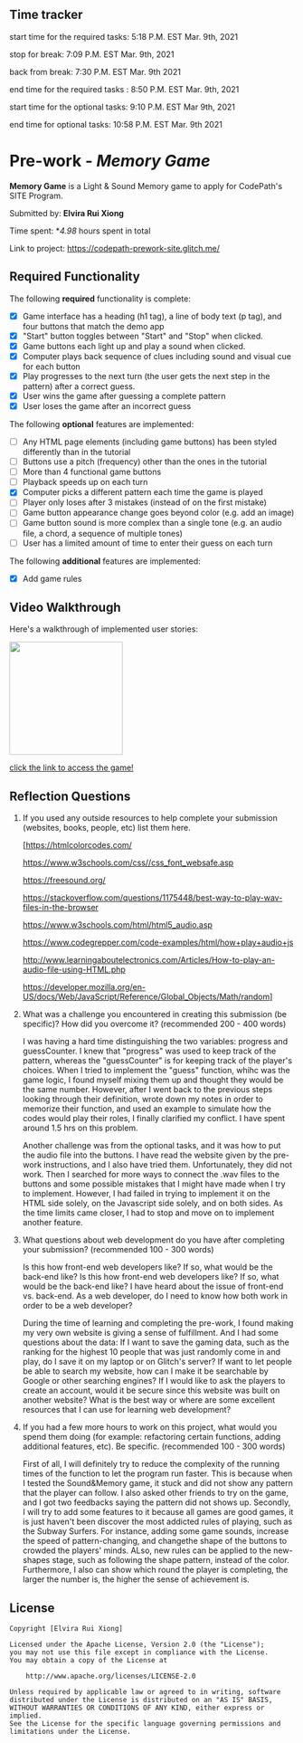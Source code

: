## Time tracker

start time for the required tasks: 5:18 P.M. EST Mar. 9th, 2021

stop for break: 7:09 P.M. EST Mar. 9th, 2021

back from break: 7:30 P.M. EST Mar. 9th 2021

end time for the required tasks : 8:50 P.M. EST Mar. 9th, 2021



start time for the optional tasks: 9:10 P.M. EST Mar 9th, 2021

end time for optional tasks: 10:58 P.M. EST Mar. 9th 2021



# Pre-work - _Memory Game_

**Memory Game** is a Light & Sound Memory game to apply for CodePath's SITE Program.

Submitted by: **Elvira Rui Xiong**

Time spent: \*_4.98_ hours spent in total

Link to project: https://codepath-prework-site.glitch.me/

## Required Functionality

The following **required** functionality is complete:

- [x] Game interface has a heading (h1 tag), a line of body text (p tag), and four buttons that match the demo app
- [x] "Start" button toggles between "Start" and "Stop" when clicked.
- [x] Game buttons each light up and play a sound when clicked.
- [x] Computer plays back sequence of clues including sound and visual cue for each button
- [x] Play progresses to the next turn (the user gets the next step in the pattern) after a correct guess.
- [x] User wins the game after guessing a complete pattern
- [x] User loses the game after an incorrect guess

The following **optional** features are implemented:

- [ ] Any HTML page elements (including game buttons) has been styled differently than in the tutorial
- [ ] Buttons use a pitch (frequency) other than the ones in the tutorial
- [ ] More than 4 functional game buttons
- [ ] Playback speeds up on each turn
- [x] Computer picks a different pattern each time the game is played
- [ ] Player only loses after 3 mistakes (instead of on the first mistake)
- [ ] Game button appearance change goes beyond color (e.g. add an image)
- [ ] Game button sound is more complex than a single tone (e.g. an audio file, a chord, a sequence of multiple tones)
- [ ] User has a limited amount of time to enter their guess on each turn

The following **additional** features are implemented:

- [x] Add game rules

## Video Walkthrough

Here's a walkthrough of implemented user stories:

<img src ="http://g.recordit.co/hQJf7E6hGK.gif" width = 200> <br>

[click the link to access the game!](https://codepath-prework-site.glitch.me/)

## Reflection Questions

1. If you used any outside resources to help complete your submission (websites, books, people, etc) list them here.

   [https://htmlcolorcodes.com/
   
   https://www.w3schools.com/css//css_font_websafe.asp
   
   https://freesound.org/
   
   https://stackoverflow.com/questions/1175448/best-way-to-play-wav-files-in-the-browser
   
   https://www.w3schools.com/html/html5_audio.asp
   
   https://www.codegrepper.com/code-examples/html/how+play+audio+js
   
   http://www.learningaboutelectronics.com/Articles/How-to-play-an-audio-file-using-HTML.php
   
   https://developer.mozilla.org/en-US/docs/Web/JavaScript/Reference/Global_Objects/Math/random]

2. What was a challenge you encountered in creating this submission (be specific)? How did you overcome it? (recommended 200 - 400 words)

   I was having a hard time distinguishing the two variables: progress and guessCounter.
   I knew that "progress" was used to keep track of the pattern,
   whereas the "guessCounter" is for keeping track of the player's choices.
   When I tried to implement the "guess" function, whihc was the game logic,
   I found myself mixing them up and thought they would be the same number. However, after
   I went back to the previous steps looking through their definition, wrote down my notes in order
   to memorize their function, and used an example to simulate how the codes would play their roles,
   I finally clarified my conflict. I have spent around 1.5 hrs on this problem. 
   
   
   Another challenge was from the optional tasks, and it was how to put the audio file into the buttons.
   I have read the website given by the pre-work instructions, and I also have tried them. Unfortunately,
   they did not work. Then I searched for more ways to connect the .wav files to the buttons and
   some possible mistakes that I might have made when I try to implement.
   However, I had failed in trying to implement it on the HTML side solely, on the Javascript side solely,
   and on both sides. As the time limits came closer, I had to stop and move on to implement another feature.
   
   

3. What questions about web development do you have after completing your submission? (recommended 100 - 300 words)

   Is this how front-end web developers like? If so, what would be the back-end like?
   Is this how front-end web developers like? If so, what would be the back-end like?
   I have heard about the issue of front-end vs. back-end. As a web developer, do I need to know how both work in order to be a web developer?
   
   During the time of learning and completing the pre-work, I found making my very own website is giving a sense of fulfillment. 
   And I had some questions about the data:
   If I want to save the gaming data, such as the ranking for the highest 10 people that was just randomly come in and play, do I save it on my laptop or on Glitch's server?
   If want to let people be able to search my website, how can I make it be searchable by Google or other searching engines?
   If I would like to ask the players to create an account, would it be secure since this website was built on another website?
   What is the best way or where are some excellent resources that I can use for learning web development?
   

4. If you had a few more hours to work on this project, what would you spend them doing (for example: refactoring certain functions, adding additional features, etc). Be specific. (recommended 100 - 300 words)

   First of all, I will definitely try to reduce the complexity of the running times of the function to let the program run faster.
   This is because when I tested the Sound&Memory game, it stuck and did not show any pattern that the player can follow.
   I also asked other friends to try on the game, and I got two feedbacks saying the pattern did not shows up.
   Secondly, I will try to add some features to it because all games are good games, it is just haven't been discover
   the most addicted rules of playing, such as the Subway Surfers.
   For instance, adding some game sounds, increase the speed of pattern-changing, and changethe shape of the buttons to crowded the players' minds.
   ALso, new rules can be applied to the new-shapes stage, such as following the shape pattern, instead of the color. 
   Furthermore, I also can show which round the player is completing, the larger the number is, the higher the sense of achievement is.

## License

    Copyright [Elvira Rui Xiong]

    Licensed under the Apache License, Version 2.0 (the "License");
    you may not use this file except in compliance with the License.
    You may obtain a copy of the License at

        http://www.apache.org/licenses/LICENSE-2.0

    Unless required by applicable law or agreed to in writing, software
    distributed under the License is distributed on an "AS IS" BASIS,
    WITHOUT WARRANTIES OR CONDITIONS OF ANY KIND, either express or implied.
    See the License for the specific language governing permissions and
    limitations under the License.
